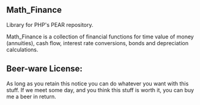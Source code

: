 Math_Finance
--------------

Library for PHP's PEAR repository.

Math_Finance is a collection of financial functions for time value of money (annuities), cash flow, interest rate conversions, bonds and depreciation calculations.

Beer-ware License: 
-------------------
As long as you retain this notice you can do whatever you want with this stuff. If we meet some day, and you think this stuff is worth it, you can buy me a beer in return.
